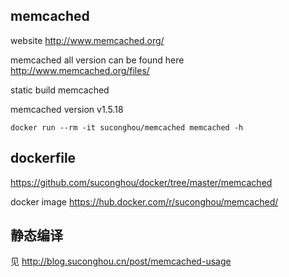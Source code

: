 ## memcached

website http://www.memcached.org/

memcached all version can be found here http://www.memcached.org/files/

static build memcached

memcached version v1.5.18

```
docker run --rm -it suconghou/memcached memcached -h
```

## dockerfile

https://github.com/suconghou/docker/tree/master/memcached


docker image  https://hub.docker.com/r/suconghou/memcached/


## 静态编译

见 http://blog.suconghou.cn/post/memcached-usage


